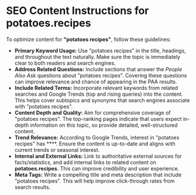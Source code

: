 # SEO Content Instructions for **potatoes.recipes**

To optimize content for **"potatoes recipes"**, follow these guidelines:

-   **Primary Keyword Usage:** Use "potatoes recipes" in the title, headings, and throughout the text naturally. Make sure the topic is immediately clear to both readers and search engines.
-   **Address Related Questions:** Include sections that answer the _People Also Ask_ questions about "potatoes recipes". Covering these questions can improve relevance and chance of appearing in the PAA results.
-   **Include Related Terms:** Incorporate relevant keywords from related searches and Google Trends (top and rising queries) into the content. This helps cover subtopics and synonyms that search engines associate with "potatoes recipes".
-   **Content Depth and Quality:** Aim for comprehensive coverage of "potatoes recipes". The top-ranking pages indicate that users expect in-depth information on this topic, so provide detailed, well-structured content.
-   **Trend Relevance:** According to Google Trends, interest in "potatoes recipes" has ****. Ensure the content is up-to-date and aligns with current trends or seasonal interest.
-   **Internal and External Links:** Link to authoritative external sources for facts/statistics, and add internal links to related content on **potatoes.recipes**. This can improve credibility and user experience.
-   **Meta Tags:** Write a compelling title and meta description that include "potatoes recipes". This will help improve click-through rates from search results.
